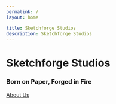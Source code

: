 ```yaml
---
permalink: /
layout: home

title: Sketchforge Studios
description: Sketchforge Studios
---
```


<h1>Sketchforge Studios</h1>
<h3>Born on Paper, Forged in Fire</h3>

<a href="{{site.url}}/projects/">About Us</a>